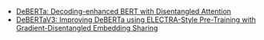 - [DeBERTa: Decoding-enhanced BERT with Disentangled Attention](https://arxiv.org/abs/2006.03654)
- [DeBERTaV3: Improving DeBERTa using ELECTRA-Style Pre-Training with Gradient-Disentangled Embedding Sharing](https://arxiv.org/abs/2111.09543)

